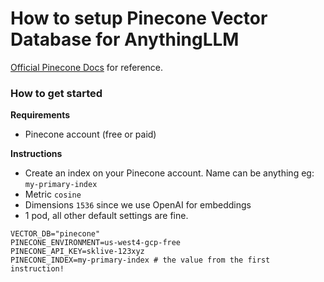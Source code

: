 # How to setup Pinecone Vector Database for AnythingLLM

[Official Pinecone Docs](https://docs.pinecone.io/docs/overview) for reference.

### How to get started

**Requirements**
- Pinecone account (free or paid)

**Instructions**
- Create an index on your Pinecone account. Name can be anything eg: `my-primary-index`
- Metric `cosine`
- Dimensions `1536` since we use OpenAI for embeddings
- 1 pod, all other default settings are fine.

```
VECTOR_DB="pinecone"
PINECONE_ENVIRONMENT=us-west4-gcp-free
PINECONE_API_KEY=sklive-123xyz
PINECONE_INDEX=my-primary-index # the value from the first instruction!
```
